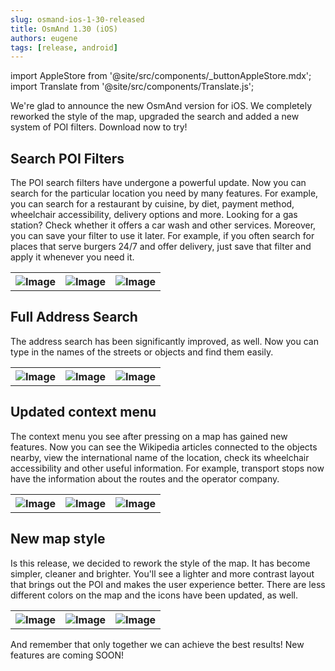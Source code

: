 ```yaml
---
slug: osmand-ios-1-30-released
title: OsmAnd 1.30 (iOS)
authors: eugene
tags: [release, android]
---
```

import AppleStore from '@site/src/components/_buttonAppleStore.mdx';
import Translate from '@site/src/components/Translate.js';


We're glad to announce the new OsmAnd version for iOS. We completely reworked the style of the map, upgraded the search and added a new system of POI filters. Download now to try!

<!--truncate-->

## Search POI Filters

The POI search filters have undergone a powerful update. Now you can search for the particular location you need by many features. For example, you can search for a restaurant by cuisine, by diet, payment method, wheelchair accessibility, delivery options and more.
Looking for a gas station? Check whether it offers a car wash and other services. Moreover, you can save your filter to use it later. For example, if you often search for places that serve burgers 24/7 and offer delivery, just save that filter and apply it whenever you need it.

<table>
  <tr>
    <th><img src={require('./ios_1.3_1.jpg').default} alt="Image"/></th>
    <th><img src={require('./ios_1.3_2.jpg').default} alt="Image"/></th>
    <th><img src={require('./ios_1.3_3.jpg').default} alt="Image"/></th>
    </tr>
</table> 

## Full Address Search

The address search has been significantly improved, as well. Now you can type in the names of the streets or objects and find them easily.

<table>
  <tr>
    <th><img src={require('./ios_1.3_4.jpg').default} alt="Image"/></th>
    <th><img src={require('./ios_1.3_5.jpg').default} alt="Image"/></th>
    <th><img src={require('./ios_1.3_6.jpg').default} alt="Image"/></th>
    </tr>
</table> 

## Updated context menu

The context menu you see after pressing on a map has gained new features. Now you can see the Wikipedia articles connected to the objects nearby, view the international name of the location, check its wheelchair accessibility and other useful information. For example, transport stops now have the information about the routes and the operator company.

<table>
  <tr>
    <th><img src={require('./ios_1.3_7.jpg').default} alt="Image"/></th>
    <th><img src={require('./ios_1.3_8.jpg').default} alt="Image"/></th>
    <th><img src={require('./ios_1.3_9.jpg').default} alt="Image"/></th>
    </tr>
</table> 

## New map style

Is this release, we decided to rework the style of the map. It has become simpler, cleaner and brighter. You'll see a lighter and more contrast layout that brings out the POI and makes the user experience better. There are less different colors on the map and the icons have been updated, as well.

<table>
  <tr>
    <th><img src={require('./ios_1.3_10.jpg').default} alt="Image"/></th>
    <th><img src={require('./ios_1.3_11.jpg').default} alt="Image"/></th>
    <th><img src={require('./ios_1.3_12.jpg').default} alt="Image"/></th>
    </tr>
</table> 


And remember that only together we can achieve the best results!
New features are coming SOON!






<AppleStore/>